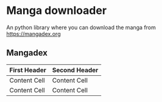 # Manga downloader
An python library where you can download the manga from https://mangadex.org

## Mangadex


| First Header  | Second Header |
| ------------- | ------------- |
| Content Cell  | Content Cell  |
| Content Cell  | Content Cell  |
